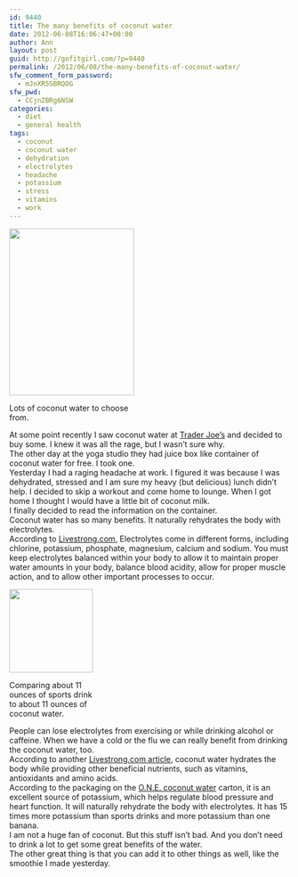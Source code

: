 ```yaml
---
id: 9440
title: The many benefits of coconut water
date: 2012-06-08T16:06:47+00:00
author: Ann
layout: post
guid: http://gofitgirl.com/?p=9440
permalink: /2012/06/08/the-many-benefits-of-coconut-water/
sfw_comment_form_password:
  - mJnXR5SBRQOG
sfw_pwd:
  - CCjnZBRg6NSW
categories:
  - diet
  - general health
tags:
  - coconut
  - coconut water
  - dehydration
  - electrolytes
  - headache
  - potassium
  - stress
  - vitamins
  - work
---
```

<div id="attachment_9441" style="width: 234px" class="wp-caption alignleft">
  <a href="http://gofitgirl.com/?attachment_id=9441" rel="attachment wp-att-9441"><img class="size-medium wp-image-9441" title="coconutwater1" src="http://gofitgirl.com/wp-content/uploads/2012/06/coconutwater1-e1339196338374-224x300.jpg" alt="" width="224" height="300" /></a>
  
  <p class="wp-caption-text">
    Lots of coconut water to choose from.
  </p>
</div>

  
At some point recently I saw coconut water at [Trader Joe&#8217;s](http://www.traderjoes.com/) and decided to buy some. I knew it was all the rage, but I wasn&#8217;t sure why.  
The other day at the yoga studio they had juice box like container of coconut water for free. I took one.  
Yesterday I had a raging headache at work. I figured it was because I was dehydrated, stressed and I am sure my heavy (but delicious) lunch didn&#8217;t help. I decided to skip a workout and come home to lounge. When I got home I thought I would have a little bit of coconut milk.  
I finally decided to read the information on the container.  
Coconut water has so many benefits. It naturally rehydrates the body with electrolytes.  
According to [Livestrong.com](http://www.livestrong.com/article/521215-the-benefits-of-electrolytes-in-water/), Electrolytes come in different forms, including chlorine, potassium, phosphate, magnesium, calcium and sodium. You must keep electrolytes balanced within your body to allow it to maintain proper water amounts in your body, balance blood acidity, allow for proper muscle action, and to allow other important processes to occur.  


<div id="attachment_9442" style="width: 160px" class="wp-caption alignright">
  <a href="http://gofitgirl.com/?attachment_id=9442" rel="attachment wp-att-9442"><img class="size-thumbnail wp-image-9442" title="coconutwater2" src="http://gofitgirl.com/wp-content/uploads/2012/06/coconutwater2-150x150.jpg" alt="" width="150" height="150" /></a>
  
  <p class="wp-caption-text">
    Comparing about 11 ounces of sports drink to about 11 ounces of coconut water.
  </p>
</div>

  
People can lose electrolytes from exercising or while drinking alcohol or caffeine. When we have a cold or the flu we can really benefit from drinking the coconut water, too.  
According to another [Livestrong.com article](http://www.livestrong.com/article/557222-five-healthy-alternatives-to-water/), coconut water hydrates the body while providing other beneficial nutrients, such as vitamins, antioxidants and amino acids.  
According to the packaging on the [O.N.E. coconut water](http://www.onedrinks.com/) carton, it is an excellent source of potassium, which helps regulate blood pressure and heart function. It will naturally rehydrate the body with electrolytes. It has 15 times more potassium than sports drinks and more potassium than one banana.  
I am not a huge fan of coconut. But this stuff isn&#8217;t bad. And you don&#8217;t need to drink a lot to get some great benefits of the water.  
The other great thing is that you can add it to other things as well, like the smoothie I made yesterday.  
&nbsp;